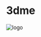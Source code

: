 # 3dme


![logo](https://github.com/Krs-Scripts/3dme/assets/131356071/38515cb0-3b5a-48a8-9dd9-92db0b4ba270)
